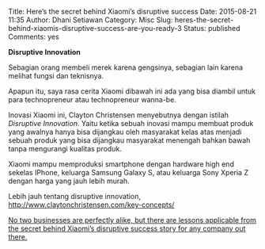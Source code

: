 Title: Here’s the secret behind Xiaomi’s disruptive success
Date: 2015-08-21 11:35
Author: Dhani Setiawan
Category: Misc
Slug: heres-the-secret-behind-xiaomis-disruptive-success-are-you-ready-3
Status: published
Comments: yes


**Disruptive Innovation**

Sebagian orang membeli merek karena gengsinya, sebagian lain karena
melihat fungsi dan teknisnya.

Apapun itu, saya rasa cerita Xiaomi dibawah ini ada yang bisa diambil
untuk para technopreneur atau technopreneur wanna-be.

Inovasi Xiaomi ini, Clayton Christensen menyebutnya dengan istilah
*Disruptive Innovation*. Yaitu ketika sebuah inovasi mampu membuat
produk yang awalnya hanya bisa dijangkau oleh masyarakat kelas atas
menjadi sebuah produk yang bisa dijangkau masyarakat menengah bahkan
bawah tanpa mengurangi kualitas produk.

Xiaomi mampu memproduksi smartphone dengan hardware high end sekelas
IPhone, keluarga Samsung Galaxy S, atau keluarga Sony Xperia Z dengan
harga yang jauh lebih murah.

Lebih jauh tentang disruptive innovation,
<http://www.claytonchristensen.com/key-concepts/>

[No two businesses are perfectly alike, but there are lessons applicable
from the secret behind Xiaomi’s disruptive success story for any company
out
there.](https://www.tradegecko.com/blog/heres-the-secret-behind-xiaomis-disruptive-success)

